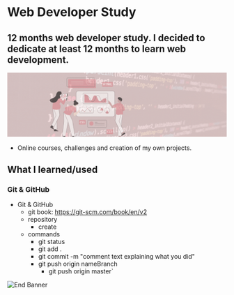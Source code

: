 # Web Developer Study
## 12 months web developer study. I decided to dedicate at least 12 months to learn web development.

![Begin Banner](/Documentation/top-1200x350.gif)

* Online courses, challenges and creation of my own projects.

## What I learned/used 
### Git & GitHub 
* Git & GitHub 
    * git book: https://git-scm.com/book/en/v2
    * repository
        * create
    * commands
        * git status
        * git add .
        * git commit -m "comment text explaining what you did"
        * git push origin nameBranch
            * git push origin master`
        



![End Banner](/Documentation/botton-1200x350.gif)